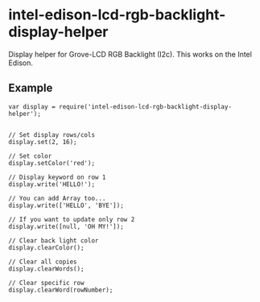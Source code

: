 # intel-edison-lcd-rgb-backlight-display-helper

Display helper for Grove-LCD RGB Backlight (I2c). This works on the Intel Edison.

## Example

```
var display = require('intel-edison-lcd-rgb-backlight-display-helper');


// Set display rows/cols
display.set(2, 16);

// Set color
display.setColor('red');

// Display keyword on row 1
display.write('HELLO!');

// You can add Array too...
display.write(['HELLO', 'BYE']);

// If you want to update only row 2
display.write([null, 'OH MY!']);

// Clear back light color
display.clearColor();

// Clear all copies
display.clearWords();

// Clear specific row
display.clearWord(rowNumber);

```